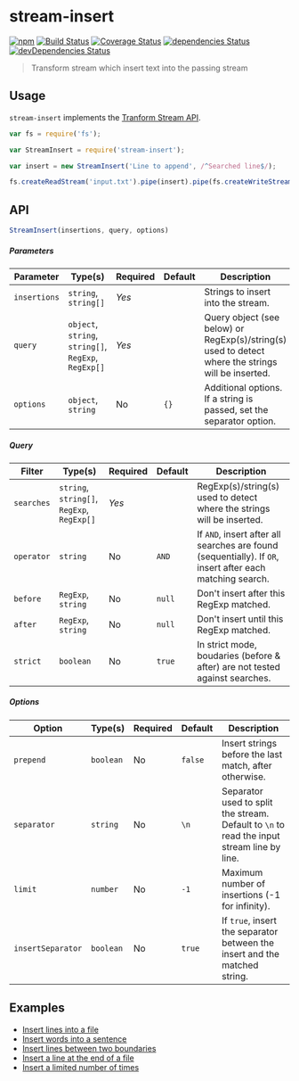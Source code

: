 # stream-insert

[![npm](https://img.shields.io/npm/v/stream-insert.svg?maxAge=3600)](https://www.npmjs.com/package/stream-insert)
[![Build Status](https://travis-ci.org/fldubois/stream-insert.svg?branch=master)](https://travis-ci.org/fldubois/stream-insert)
[![Coverage Status](https://coveralls.io/repos/github/fldubois/stream-insert/badge.svg?branch=master)](https://coveralls.io/github/fldubois/stream-insert?branch=master)
[![dependencies Status](https://david-dm.org/fldubois/stream-insert/status.svg)](https://david-dm.org/fldubois/stream-insert)
[![devDependencies Status](https://david-dm.org/fldubois/stream-insert/dev-status.svg)](https://david-dm.org/fldubois/stream-insert?type=dev)

> Transform stream which insert text into the passing stream

## Usage

`stream-insert` implements the [Tranform Stream API](https://nodejs.org/api/stream.html#stream_implementing_a_transform_stream).

```js
var fs = require('fs');

var StreamInsert = require('stream-insert');

var insert = new StreamInsert('Line to append', /^Searched line$/);

fs.createReadStream('input.txt').pipe(insert).pipe(fs.createWriteStream('output.txt'));
```

## API

```js
StreamInsert(insertions, query, options)
```

##### Parameters

| Parameter    | Type(s)                                              | Required | Default | Description                                                                                        |
| ------------ | ---------------------------------------------------- | -------- | ------- | -------------------------------------------------------------------------------------------------- |
| `insertions` | `string`, `string[]`                                 | *Yes*    |         | Strings to insert into the stream.                                                                 |
| `query`      | `object`, `string`, `string[]`, `RegExp`, `RegExp[]` | *Yes*    |         | Query object (see below) or RegExp(s)/string(s) used to detect where the strings will be inserted. |
| `options`    | `object`, `string`                                   | No       | `{}`    | Additional options. If a string is passed, set the separator option.                               |

##### Query

| Filter             | Type(s)                                    | Required | Default | Description                                                                                               |
| ------------------ | ------------------------------------------ | -------- | ------- | --------------------------------------------------------------------------------------------------------- |
| `searches`         | `string`, `string[]`, `RegExp`, `RegExp[]` | *Yes*    |         | RegExp(s)/string(s) used to detect where the strings will be inserted.                                    |
| `operator`         | `string`                                   | No       | `AND`   | If `AND`, insert after all searches are found (sequentially). If `OR`, insert after each matching search. |
| `before`           | `RegExp`, `string`                         | No       | `null`  | Don't insert after this RegExp matched.                                                                   |
| `after`            | `RegExp`, `string`                         | No       | `null`  | Don't insert until this RegExp matched.                                                                   |
| `strict`           | `boolean`                                  | No       | `true`  | In strict mode, boudaries (before & after) are not tested against searches.                               |

##### Options

| Option             | Type(s)            | Required | Default | Description                                                                                               |
| ------------------ | ------------------ | -------- | ------- | --------------------------------------------------------------------------------------------------------- |
| `prepend`          | `boolean`          | No       | `false` | Insert strings before the last match, after otherwise.                                                    |
| `separator`        | `string`           | No       | `\n`    | Separator used to split the stream. Default to `\n` to read the input stream line by line.                |
| `limit`            | `number`           | No       | `-1`    | Maximum number of insertions (-1 for infinity).                                                           |
| `insertSeparator`  | `boolean`          | No       | `true`  | If `true`, insert the separator between the insert and the matched string.                                |

## Examples

* [Insert lines into a file](examples/lines)
* [Insert words into a sentence](examples/words)
* [Insert lines between two boundaries](examples/section)
* [Insert a line at the end of a file](examples/end)
* [Insert a limited number of times](examples/limit)

